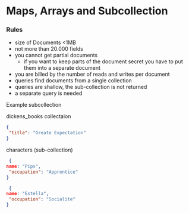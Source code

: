 # Maps, Arrays and Subcollection

### Rules
* size of Documents <1MB
* not more than 20.000 fields
* you cannot get partial documents
  * if you want to keep parts of the document secret you have to put them into a separate document
 * you are billed by the number of reads and writes per document
 * queries find documents from a single collection
 * queries are shallow, the sub-collection is not returned
  * a separate query is needed 

Example subcollection

dickens_books collectaion
```json
{
 "title": "Greate Expectation"
}

```

characters (sub-collection)
```json
 {
name: "Pips",
 "occupation": "Apprentice"
}
```

```json
 {
name: "Estella",
 "occupation": "Socialite"
}
```
